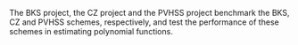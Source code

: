 The BKS project, the CZ project and the PVHSS project benchmark the BKS, CZ and PVHSS schemes, respectively, and test the performance of these schemes in estimating polynomial functions.
